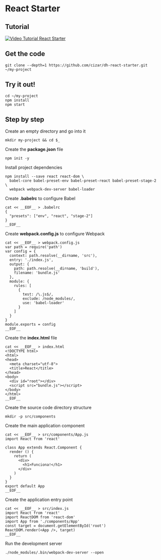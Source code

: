 # React Starter

## Tutorial

[![Video Tutorial React Starter](https://img.youtube.com/vi/v7dR15NEe-8/0.jpg)](https://www.youtube.com/watch?v=v7dR15NEe-8)

## Get the code

```
git clone --depth=1 https://github.com/cizar/dh-react-starter.git ~/my-project
```

## Try it out!

```
cd ~/my-project
npm install
npm start
```

## Step by step

Create an empty directory and go into it

```
mkdir my-project && cd $_
```

Create the **package.json** file

```
npm init -y
```

Install project dependencies

```
npm install --save react react-dom \
  babel-core babel-preset-env babel-preset-react babel-preset-stage-2 \
  webpack webpack-dev-server babel-loader
```

Create **.babelrc** to configure Babel

```
cat << __EOF__ > .babelrc
{
  "presets": ["env", "react", "stage-2"]
}
__EOF__
```

Create **webpack.config.js** to configure Webpack

```
cat << __EOF__ > webpack.config.js
var path = require('path')
var config = {
  context: path.resolve(__dirname, 'src'),
  entry: './index.js',
  output: {
    path: path.resolve(__dirname, 'build'),
    filename: 'bundle.js'
  },
  module: {
    rules: [
      {
        test: /\.js$/,
        exclude: /node_modules/,
        use: 'babel-loader'
      }
    ]
  }
}
module.exports = config
__EOF__
```

Create the **index.html** file

```
cat << __EOF__ > index.html
<!DOCTYPE html>
<html>
<head>
  <meta charset="utf-8">
  <title>React</title>
</head>
<body>
  <div id="root"></div>
  <script src="bundle.js"></script>
</body>
</html>
__EOF__
```

Create the source code directory structure

```
mkdir -p src/components
```

Create the main application component

```
cat << __EOF__ > src/components/App.js
import React from 'react'

class App extends React.Component {
  render () {
    return (
      <div>
        <h1>Funciona!</h1>
      </div>
    )
  }
}
export default App
__EOF__
```

Create the application entry point

```
cat << __EOF__ > src/index.js
import React from 'react'
import ReactDOM from 'react-dom'
import App from './components/App'
const target = document.getElementById('root')
ReactDOM.render(<App />, target)
__EOF__
```

Run the development server

```
./node_modules/.bin/webpack-dev-server --open
```
